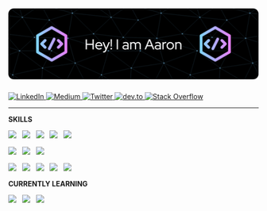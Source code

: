 # [![Aaron Becker Profile Header](./assets/gh-header.png)](https://github.com/dbaaron)

<div id="badges">
  <a href="https://www.linkedin.com/in/dbabecker/">
    <img src="https://img.shields.io/badge/LinkedIn-blue?style=for-the-badge&logo=linkedin&logoColor=white" alt="LinkedIn"/>
  </a>
  <a href="https://medium.com/@abecker.db">
    <img src="https://img.shields.io/badge/Medium-black?style=for-the-badge&logo=medium&logoColor=white" alt="Medium"/>
  </a>
  <a href="https://twitter.com/aaronbeckertech/">
    <img src="https://img.shields.io/badge/Twitter-blue?style=for-the-badge&logo=twitter&logoColor=white" alt="Twitter"/>
  </a>
  <a href="https://dev.to/dbaaronb">
    <img src="https://img.shields.io/badge/dev.to-black?style=for-the-badge&logo=dev.to&logoColor=white" alt="dev.to"/>
  </a>
  <a href="https://stackoverflow.com/users/2807652/aaron-becker">
    <img src="https://img.shields.io/badge/StackOverflow-ef8236?style=for-the-badge&logo=stackoverflow&logoColor=white" alt="Stack Overflow"/>
  </a>
</div>

---

**SKILLS**

![](https://img.shields.io/badge/Language-csharp-informational?style=for-the-badge&logo=csharp&logoColor=white&color=2bbc8a)&nbsp;&nbsp;
![](https://img.shields.io/badge/Language-Python-informational?style=for-the-badge&logo=python&logoColor=white&color=2bbc8a)&nbsp;&nbsp;
![](https://img.shields.io/badge/Language-go-informational?style=for-the-badge&logo=go&logoColor=white&color=2bbc8a)&nbsp;&nbsp;
![](https://img.shields.io/badge/Language-pgsql-informational?style=for-the-badge&logo=postgresql&logoColor=white&color=2bbc8a)&nbsp;&nbsp;
![](https://img.shields.io/badge/Language-Javascript-informational?style=for-the-badge&logo=javascript&logoColor=white&color=2bbc8a)&nbsp;&nbsp;

![](https://img.shields.io/badge/Markup-HTML-informational?style=for-the-badge&logo=html5&logoColor=white&color=5dade2)&nbsp;&nbsp;
![](https://img.shields.io/badge/Markup-CSS-informational?style=for-the-badge&logo=css3&logoColor=white&color=5dade2)&nbsp;&nbsp;
![](https://img.shields.io/badge/Markup-sass-informational?style=for-the-badge&logo=sass&logoColor=white&color=5dade2)&nbsp;&nbsp;

![](https://img.shields.io/badge/Platform-GCP-informational?style=for-the-badge&logo=googlecloud&logoColor=white&color=af7ac5)&nbsp;&nbsp;
![](https://img.shields.io/badge/Platform-K8s-informational?style=for-the-badge&logo=kubernetes&logoColor=white&color=af7ac5)&nbsp;&nbsp;
![](https://img.shields.io/badge/Engine-Docker-informational?style=for-the-badge&logo=docker&logoColor=white&color=af7ac5)&nbsp;&nbsp;
![](https://img.shields.io/badge/Engine-Argo-informational?style=for-the-badge&logo=argo&logoColor=white&color=af7ac5)&nbsp;&nbsp;
![](https://img.shields.io/badge/Framework-gRPC-informational?style=for-the-badge&logo=grpc&logoColor=white&color=af7ac5)&nbsp;&nbsp;



**CURRENTLY LEARNING**

![](https://img.shields.io/badge/Language-Rust-informational?style=for-the-badge&logo=rust&logoColor=white&color=2bbc8a)&nbsp;&nbsp;
![](https://img.shields.io/badge/Tool-hugo-informational?style=for-the-badge&logo=hugo&logoColor=white&color=af7ac5)&nbsp;&nbsp;
![](https://img.shields.io/badge/Data-spark-informational?style=for-the-badge&logo=ApacheSpark&logoColor=white&color=af7ac5)&nbsp;&nbsp;